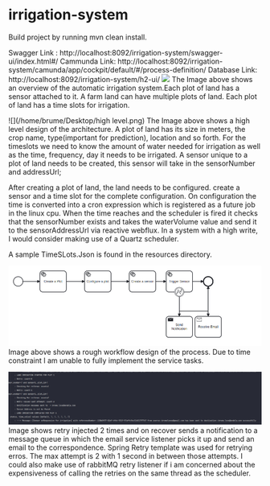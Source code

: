 # irrigation-system

Build project by running mvn clean install.

Swagger Link : http://localhost:8092/irrigation-system/swagger-ui/index.html#/
Cammunda Link: http://localhost:8092/irrigation-system/camunda/app/cockpit/default/#/process-definition/
Database Link: http://localhost:8092/irrigation-system/h2-ui/
![](/home/brume/Desktop/overview.png)
The Image above shows an overview of the automatic irrigation system.Each plot of land has a sensor attached to it. A
farm land can have multiple plots of land. Each plot of land has a time slots for irrigation.

![](/home/brume/Desktop/high level.png)
The Image above shows a high level design of the architecture. A plot of land has its size in meters, the crop name,
type(important for prediction), location and so forth.
For the timeslots we need to know the amount of water needed for irrigation as well as the time, frequency, day it needs
to be irrigated.
A sensor unique to a plot of land needs to be created, this sensor will take in the sensorNumber and addressUrl;

After creating a plot of land, the land needs to be configured. create a sensor and a time slot for the complete
configuration.
On configuration the time is converted into a cron expression which is registered as a future job in the linux cpu.
When the time reaches and the scheduler is fired it checks that the sensorNumber exists and takes the waterVolume value
and send it to the sensorAddressUrl via reactive webflux.
In a system with a high write, I would consider making use of a Quartz scheduler.

A sample TimeSLots.Json is found in the resources directory.

![img.png](img.png)
Image above shows a rough workflow design of the process. Due to time constraint I am unable to fully implement the
service tasks.

![img_1.png](img_1.png)
Image shows retry injected 2 times and on recover sends a notification to a message queue in which the email service
listener picks it up and send an email to the correspondence. Spring Retry template was used for retrying erros. The max
attempt is 2 with 1 second in between those attempts. I could also make use of rabbitMQ retry listener if i am concerned
about the expensiveness of calling the retries on the same thread as the scheduler.
